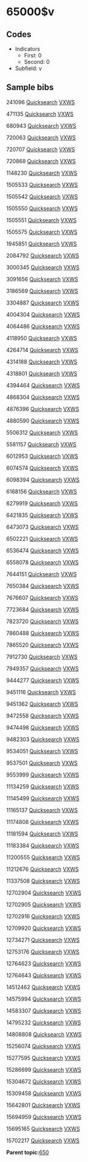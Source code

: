 # 65000$v

## Codes

-   Indicators
    -   First: 0
    -   Second: 0
-   Subfield: v

## Sample bibs

241096 [Quicksearch](https://search.library.yale.edu/catalog/241096) [VXWS](http://prodorbis.library.yale.edu:7014/vxws/GetHoldingsService?bibId=241096)

471135 [Quicksearch](https://search.library.yale.edu/catalog/471135) [VXWS](http://prodorbis.library.yale.edu:7014/vxws/GetHoldingsService?bibId=471135)

680943 [Quicksearch](https://search.library.yale.edu/catalog/680943) [VXWS](http://prodorbis.library.yale.edu:7014/vxws/GetHoldingsService?bibId=680943)

720063 [Quicksearch](https://search.library.yale.edu/catalog/720063) [VXWS](http://prodorbis.library.yale.edu:7014/vxws/GetHoldingsService?bibId=720063)

720707 [Quicksearch](https://search.library.yale.edu/catalog/720707) [VXWS](http://prodorbis.library.yale.edu:7014/vxws/GetHoldingsService?bibId=720707)

720868 [Quicksearch](https://search.library.yale.edu/catalog/720868) [VXWS](http://prodorbis.library.yale.edu:7014/vxws/GetHoldingsService?bibId=720868)

1148230 [Quicksearch](https://search.library.yale.edu/catalog/1148230) [VXWS](http://prodorbis.library.yale.edu:7014/vxws/GetHoldingsService?bibId=1148230)

1505533 [Quicksearch](https://search.library.yale.edu/catalog/1505533) [VXWS](http://prodorbis.library.yale.edu:7014/vxws/GetHoldingsService?bibId=1505533)

1505542 [Quicksearch](https://search.library.yale.edu/catalog/1505542) [VXWS](http://prodorbis.library.yale.edu:7014/vxws/GetHoldingsService?bibId=1505542)

1505550 [Quicksearch](https://search.library.yale.edu/catalog/1505550) [VXWS](http://prodorbis.library.yale.edu:7014/vxws/GetHoldingsService?bibId=1505550)

1505551 [Quicksearch](https://search.library.yale.edu/catalog/1505551) [VXWS](http://prodorbis.library.yale.edu:7014/vxws/GetHoldingsService?bibId=1505551)

1505575 [Quicksearch](https://search.library.yale.edu/catalog/1505575) [VXWS](http://prodorbis.library.yale.edu:7014/vxws/GetHoldingsService?bibId=1505575)

1945851 [Quicksearch](https://search.library.yale.edu/catalog/1945851) [VXWS](http://prodorbis.library.yale.edu:7014/vxws/GetHoldingsService?bibId=1945851)

2084792 [Quicksearch](https://search.library.yale.edu/catalog/2084792) [VXWS](http://prodorbis.library.yale.edu:7014/vxws/GetHoldingsService?bibId=2084792)

3000345 [Quicksearch](https://search.library.yale.edu/catalog/3000345) [VXWS](http://prodorbis.library.yale.edu:7014/vxws/GetHoldingsService?bibId=3000345)

3091656 [Quicksearch](https://search.library.yale.edu/catalog/3091656) [VXWS](http://prodorbis.library.yale.edu:7014/vxws/GetHoldingsService?bibId=3091656)

3186569 [Quicksearch](https://search.library.yale.edu/catalog/3186569) [VXWS](http://prodorbis.library.yale.edu:7014/vxws/GetHoldingsService?bibId=3186569)

3304887 [Quicksearch](https://search.library.yale.edu/catalog/3304887) [VXWS](http://prodorbis.library.yale.edu:7014/vxws/GetHoldingsService?bibId=3304887)

4004304 [Quicksearch](https://search.library.yale.edu/catalog/4004304) [VXWS](http://prodorbis.library.yale.edu:7014/vxws/GetHoldingsService?bibId=4004304)

4064486 [Quicksearch](https://search.library.yale.edu/catalog/4064486) [VXWS](http://prodorbis.library.yale.edu:7014/vxws/GetHoldingsService?bibId=4064486)

4118950 [Quicksearch](https://search.library.yale.edu/catalog/4118950) [VXWS](http://prodorbis.library.yale.edu:7014/vxws/GetHoldingsService?bibId=4118950)

4264714 [Quicksearch](https://search.library.yale.edu/catalog/4264714) [VXWS](http://prodorbis.library.yale.edu:7014/vxws/GetHoldingsService?bibId=4264714)

4314188 [Quicksearch](https://search.library.yale.edu/catalog/4314188) [VXWS](http://prodorbis.library.yale.edu:7014/vxws/GetHoldingsService?bibId=4314188)

4318801 [Quicksearch](https://search.library.yale.edu/catalog/4318801) [VXWS](http://prodorbis.library.yale.edu:7014/vxws/GetHoldingsService?bibId=4318801)

4394464 [Quicksearch](https://search.library.yale.edu/catalog/4394464) [VXWS](http://prodorbis.library.yale.edu:7014/vxws/GetHoldingsService?bibId=4394464)

4868304 [Quicksearch](https://search.library.yale.edu/catalog/4868304) [VXWS](http://prodorbis.library.yale.edu:7014/vxws/GetHoldingsService?bibId=4868304)

4876396 [Quicksearch](https://search.library.yale.edu/catalog/4876396) [VXWS](http://prodorbis.library.yale.edu:7014/vxws/GetHoldingsService?bibId=4876396)

4880590 [Quicksearch](https://search.library.yale.edu/catalog/4880590) [VXWS](http://prodorbis.library.yale.edu:7014/vxws/GetHoldingsService?bibId=4880590)

5506312 [Quicksearch](https://search.library.yale.edu/catalog/5506312) [VXWS](http://prodorbis.library.yale.edu:7014/vxws/GetHoldingsService?bibId=5506312)

5581157 [Quicksearch](https://search.library.yale.edu/catalog/5581157) [VXWS](http://prodorbis.library.yale.edu:7014/vxws/GetHoldingsService?bibId=5581157)

6012953 [Quicksearch](https://search.library.yale.edu/catalog/6012953) [VXWS](http://prodorbis.library.yale.edu:7014/vxws/GetHoldingsService?bibId=6012953)

6074574 [Quicksearch](https://search.library.yale.edu/catalog/6074574) [VXWS](http://prodorbis.library.yale.edu:7014/vxws/GetHoldingsService?bibId=6074574)

6098394 [Quicksearch](https://search.library.yale.edu/catalog/6098394) [VXWS](http://prodorbis.library.yale.edu:7014/vxws/GetHoldingsService?bibId=6098394)

6168156 [Quicksearch](https://search.library.yale.edu/catalog/6168156) [VXWS](http://prodorbis.library.yale.edu:7014/vxws/GetHoldingsService?bibId=6168156)

6279919 [Quicksearch](https://search.library.yale.edu/catalog/6279919) [VXWS](http://prodorbis.library.yale.edu:7014/vxws/GetHoldingsService?bibId=6279919)

6421835 [Quicksearch](https://search.library.yale.edu/catalog/6421835) [VXWS](http://prodorbis.library.yale.edu:7014/vxws/GetHoldingsService?bibId=6421835)

6473073 [Quicksearch](https://search.library.yale.edu/catalog/6473073) [VXWS](http://prodorbis.library.yale.edu:7014/vxws/GetHoldingsService?bibId=6473073)

6502221 [Quicksearch](https://search.library.yale.edu/catalog/6502221) [VXWS](http://prodorbis.library.yale.edu:7014/vxws/GetHoldingsService?bibId=6502221)

6536474 [Quicksearch](https://search.library.yale.edu/catalog/6536474) [VXWS](http://prodorbis.library.yale.edu:7014/vxws/GetHoldingsService?bibId=6536474)

6558078 [Quicksearch](https://search.library.yale.edu/catalog/6558078) [VXWS](http://prodorbis.library.yale.edu:7014/vxws/GetHoldingsService?bibId=6558078)

7644151 [Quicksearch](https://search.library.yale.edu/catalog/7644151) [VXWS](http://prodorbis.library.yale.edu:7014/vxws/GetHoldingsService?bibId=7644151)

7650384 [Quicksearch](https://search.library.yale.edu/catalog/7650384) [VXWS](http://prodorbis.library.yale.edu:7014/vxws/GetHoldingsService?bibId=7650384)

7676607 [Quicksearch](https://search.library.yale.edu/catalog/7676607) [VXWS](http://prodorbis.library.yale.edu:7014/vxws/GetHoldingsService?bibId=7676607)

7723684 [Quicksearch](https://search.library.yale.edu/catalog/7723684) [VXWS](http://prodorbis.library.yale.edu:7014/vxws/GetHoldingsService?bibId=7723684)

7823720 [Quicksearch](https://search.library.yale.edu/catalog/7823720) [VXWS](http://prodorbis.library.yale.edu:7014/vxws/GetHoldingsService?bibId=7823720)

7860488 [Quicksearch](https://search.library.yale.edu/catalog/7860488) [VXWS](http://prodorbis.library.yale.edu:7014/vxws/GetHoldingsService?bibId=7860488)

7865520 [Quicksearch](https://search.library.yale.edu/catalog/7865520) [VXWS](http://prodorbis.library.yale.edu:7014/vxws/GetHoldingsService?bibId=7865520)

7912730 [Quicksearch](https://search.library.yale.edu/catalog/7912730) [VXWS](http://prodorbis.library.yale.edu:7014/vxws/GetHoldingsService?bibId=7912730)

7949357 [Quicksearch](https://search.library.yale.edu/catalog/7949357) [VXWS](http://prodorbis.library.yale.edu:7014/vxws/GetHoldingsService?bibId=7949357)

9444277 [Quicksearch](https://search.library.yale.edu/catalog/9444277) [VXWS](http://prodorbis.library.yale.edu:7014/vxws/GetHoldingsService?bibId=9444277)

9451116 [Quicksearch](https://search.library.yale.edu/catalog/9451116) [VXWS](http://prodorbis.library.yale.edu:7014/vxws/GetHoldingsService?bibId=9451116)

9451362 [Quicksearch](https://search.library.yale.edu/catalog/9451362) [VXWS](http://prodorbis.library.yale.edu:7014/vxws/GetHoldingsService?bibId=9451362)

9472558 [Quicksearch](https://search.library.yale.edu/catalog/9472558) [VXWS](http://prodorbis.library.yale.edu:7014/vxws/GetHoldingsService?bibId=9472558)

9474498 [Quicksearch](https://search.library.yale.edu/catalog/9474498) [VXWS](http://prodorbis.library.yale.edu:7014/vxws/GetHoldingsService?bibId=9474498)

9482303 [Quicksearch](https://search.library.yale.edu/catalog/9482303) [VXWS](http://prodorbis.library.yale.edu:7014/vxws/GetHoldingsService?bibId=9482303)

9534051 [Quicksearch](https://search.library.yale.edu/catalog/9534051) [VXWS](http://prodorbis.library.yale.edu:7014/vxws/GetHoldingsService?bibId=9534051)

9537501 [Quicksearch](https://search.library.yale.edu/catalog/9537501) [VXWS](http://prodorbis.library.yale.edu:7014/vxws/GetHoldingsService?bibId=9537501)

9553999 [Quicksearch](https://search.library.yale.edu/catalog/9553999) [VXWS](http://prodorbis.library.yale.edu:7014/vxws/GetHoldingsService?bibId=9553999)

11134259 [Quicksearch](https://search.library.yale.edu/catalog/11134259) [VXWS](http://prodorbis.library.yale.edu:7014/vxws/GetHoldingsService?bibId=11134259)

11145499 [Quicksearch](https://search.library.yale.edu/catalog/11145499) [VXWS](http://prodorbis.library.yale.edu:7014/vxws/GetHoldingsService?bibId=11145499)

11165137 [Quicksearch](https://search.library.yale.edu/catalog/11165137) [VXWS](http://prodorbis.library.yale.edu:7014/vxws/GetHoldingsService?bibId=11165137)

11174808 [Quicksearch](https://search.library.yale.edu/catalog/11174808) [VXWS](http://prodorbis.library.yale.edu:7014/vxws/GetHoldingsService?bibId=11174808)

11181594 [Quicksearch](https://search.library.yale.edu/catalog/11181594) [VXWS](http://prodorbis.library.yale.edu:7014/vxws/GetHoldingsService?bibId=11181594)

11183384 [Quicksearch](https://search.library.yale.edu/catalog/11183384) [VXWS](http://prodorbis.library.yale.edu:7014/vxws/GetHoldingsService?bibId=11183384)

11200555 [Quicksearch](https://search.library.yale.edu/catalog/11200555) [VXWS](http://prodorbis.library.yale.edu:7014/vxws/GetHoldingsService?bibId=11200555)

11212676 [Quicksearch](https://search.library.yale.edu/catalog/11212676) [VXWS](http://prodorbis.library.yale.edu:7014/vxws/GetHoldingsService?bibId=11212676)

11337508 [Quicksearch](https://search.library.yale.edu/catalog/11337508) [VXWS](http://prodorbis.library.yale.edu:7014/vxws/GetHoldingsService?bibId=11337508)

12702904 [Quicksearch](https://search.library.yale.edu/catalog/12702904) [VXWS](http://prodorbis.library.yale.edu:7014/vxws/GetHoldingsService?bibId=12702904)

12702905 [Quicksearch](https://search.library.yale.edu/catalog/12702905) [VXWS](http://prodorbis.library.yale.edu:7014/vxws/GetHoldingsService?bibId=12702905)

12702916 [Quicksearch](https://search.library.yale.edu/catalog/12702916) [VXWS](http://prodorbis.library.yale.edu:7014/vxws/GetHoldingsService?bibId=12702916)

12709920 [Quicksearch](https://search.library.yale.edu/catalog/12709920) [VXWS](http://prodorbis.library.yale.edu:7014/vxws/GetHoldingsService?bibId=12709920)

12734271 [Quicksearch](https://search.library.yale.edu/catalog/12734271) [VXWS](http://prodorbis.library.yale.edu:7014/vxws/GetHoldingsService?bibId=12734271)

12753176 [Quicksearch](https://search.library.yale.edu/catalog/12753176) [VXWS](http://prodorbis.library.yale.edu:7014/vxws/GetHoldingsService?bibId=12753176)

12764623 [Quicksearch](https://search.library.yale.edu/catalog/12764623) [VXWS](http://prodorbis.library.yale.edu:7014/vxws/GetHoldingsService?bibId=12764623)

12764643 [Quicksearch](https://search.library.yale.edu/catalog/12764643) [VXWS](http://prodorbis.library.yale.edu:7014/vxws/GetHoldingsService?bibId=12764643)

14512462 [Quicksearch](https://search.library.yale.edu/catalog/14512462) [VXWS](http://prodorbis.library.yale.edu:7014/vxws/GetHoldingsService?bibId=14512462)

14575994 [Quicksearch](https://search.library.yale.edu/catalog/14575994) [VXWS](http://prodorbis.library.yale.edu:7014/vxws/GetHoldingsService?bibId=14575994)

14583307 [Quicksearch](https://search.library.yale.edu/catalog/14583307) [VXWS](http://prodorbis.library.yale.edu:7014/vxws/GetHoldingsService?bibId=14583307)

14795232 [Quicksearch](https://search.library.yale.edu/catalog/14795232) [VXWS](http://prodorbis.library.yale.edu:7014/vxws/GetHoldingsService?bibId=14795232)

14808808 [Quicksearch](https://search.library.yale.edu/catalog/14808808) [VXWS](http://prodorbis.library.yale.edu:7014/vxws/GetHoldingsService?bibId=14808808)

15256074 [Quicksearch](https://search.library.yale.edu/catalog/15256074) [VXWS](http://prodorbis.library.yale.edu:7014/vxws/GetHoldingsService?bibId=15256074)

15277595 [Quicksearch](https://search.library.yale.edu/catalog/15277595) [VXWS](http://prodorbis.library.yale.edu:7014/vxws/GetHoldingsService?bibId=15277595)

15286699 [Quicksearch](https://search.library.yale.edu/catalog/15286699) [VXWS](http://prodorbis.library.yale.edu:7014/vxws/GetHoldingsService?bibId=15286699)

15304672 [Quicksearch](https://search.library.yale.edu/catalog/15304672) [VXWS](http://prodorbis.library.yale.edu:7014/vxws/GetHoldingsService?bibId=15304672)

15309458 [Quicksearch](https://search.library.yale.edu/catalog/15309458) [VXWS](http://prodorbis.library.yale.edu:7014/vxws/GetHoldingsService?bibId=15309458)

15642801 [Quicksearch](https://search.library.yale.edu/catalog/15642801) [VXWS](http://prodorbis.library.yale.edu:7014/vxws/GetHoldingsService?bibId=15642801)

15694959 [Quicksearch](https://search.library.yale.edu/catalog/15694959) [VXWS](http://prodorbis.library.yale.edu:7014/vxws/GetHoldingsService?bibId=15694959)

15695165 [Quicksearch](https://search.library.yale.edu/catalog/15695165) [VXWS](http://prodorbis.library.yale.edu:7014/vxws/GetHoldingsService?bibId=15695165)

15702217 [Quicksearch](https://search.library.yale.edu/catalog/15702217) [VXWS](http://prodorbis.library.yale.edu:7014/vxws/GetHoldingsService?bibId=15702217)

**Parent topic:**[650](../../tags/650/650.md)


